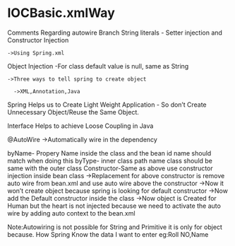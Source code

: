 # IOCBasic.xmlWay

Comments Regarding autowire Branch 
String literals - Setter injection and Constructor Injection

   	->Using Spring.xml

Object Injection -For class default value is null, same as String

	->Three ways to tell spring to create object

      ->XML,Annotation,Java

Spring Helps us to Create Light Weight Application - So don’t Create Unnecessary Object/Reuse the Same Object.

Interface Helps to achieve Loose Coupling in Java

@AutoWire
  ->Automatically wire in the dependency 



byName- Propery Name inside the class and the bean id name should match when doing this
byType- inner class path name class should be same with the outer class
Constructor-Same as above use constructor injection inside bean class
   ->Replacement for above constructor  is remove auto wire from bean.xml and use auto wire above the constructor
     ->Now it won’t create object because spring is looking for default constructor
   ->Now add the Default constructor inside the class
       ->Now object is Created for Human but the heart is not injected because we need to activate the auto wire by adding auto context to the bean.xml

Note:Autowiring is not possible for String and Primitive it is only for object because. How Spring Know the data I want to enter eg:Roll NO,Name

